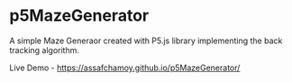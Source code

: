 # p5MazeGenerator

A simple Maze Generaor created with P5.js library implementing the back tracking algorithm.

Live Demo - https://assafchamoy.github.io/p5MazeGenerator/
